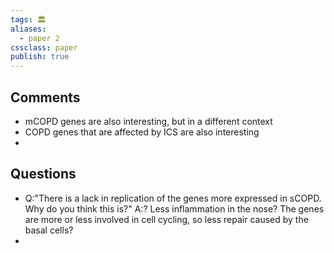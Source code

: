 ```yaml
---
tags: 🏛
aliases:
  - paper 2
cssclass: paper
publish: true
---
```

## Comments
- mCOPD genes are also interesting, but in a different context
- COPD genes that are affected by ICS are also interesting
- 

## Questions
- Q:"There is a lack in replication of the genes more expressed in sCOPD. Why do you think this is?" A:? Less inflammation in the nose? The genes are more or less involved in cell cycling, so less repair caused by the basal cells?
- 